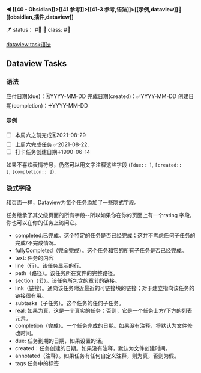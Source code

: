 **◀️ [[40 - Obsidian]]>[[41 参考]]>[[41-3 参考,语法]]>[[示例,dataview]]📎 [[obsidian,插件,dataview]]**

🪁 status： #🔖
🎏 class: #📸

[dataview task语法](https://blacksmithgu.github.io/obsidian-dataview/data-annotation/#field-shorthands)
## Dataview Tasks
### 语法
应付日期(due)：🗓️YYYY-MM-DD
完成日期(created)：✅YYYY-MM-DD
创建日期(completion)：➕YYYY-MM-DD

#### 示例
- [ ] 本周六之前完成🗓️2021-08-29
- [ ] 上周六完成任务 ✅2021-08-22.
- [ ] 打卡任务创建日期➕1990-06-14

如果不喜欢表情符号，仍然可以用文字注释这些字段
(`[due:: ]`, `[created:: ]`, `[completion:: ]`).

### 隐式字段
和页面一样，Dataview为每个任务添加了一些隐式字段。

任务继承了其父级页面的所有字段--所以如果你在你的页面上有一个rating 字段，你也可以在你的任务上访问它。
- completed:已完成。这个特定的任务是否已经完成；这并不考虑任何子任务的完成/不完成情况。
- fullyCompleted（完全完成）。这个任务和它的所有子任务是否已经完成。
- text: 任务的内容
- line（行）。该任务显示的行。
- path（路径）。该任务所在文件的完整路径。
- section（节）。该任务所包含的章节的链接。
- link（链接）。通向该任务附近最近的可链接块的链接；对于建立指向该任务的链接很有用。
- subtasks（子任务）。这个任务的任何子任务。
- real: 如果为真，这是一个真实的任务；否则，它是一个任务上方/下方的列表元素。
- completion（完成）。一个任务完成的日期。如果没有注释，将默认为文件修改时间。
- due: 任务到期的日期，如果设置的话。
- created：任务创建的日期。如果没有注释，默认为文件创建时间。
- annotated（注释）。如果任务有任何自定义注释，则为真，否则为假。
- tags 任务中的标签

